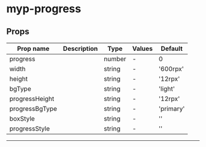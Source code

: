 # myp-progress

## Props

| Prop name      | Description | Type   | Values | Default   |
| -------------- | ----------- | ------ | ------ | --------- |
| progress       |             | number | -      | 0         |
| width          |             | string | -      | '600rpx'  |
| height         |             | string | -      | '12rpx'   |
| bgType         |             | string | -      | 'light'   |
| progressHeight |             | string | -      | '12rpx'   |
| progressBgType |             | string | -      | 'primary' |
| boxStyle       |             | string | -      | ''        |
| progressStyle  |             | string | -      | ''        |

---
